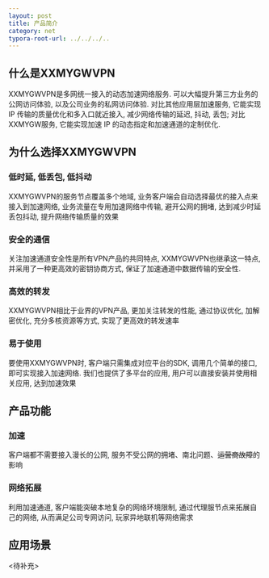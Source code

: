 ```yaml
---
layout: post
title: 产品简介
category: net
typora-root-url: ../../../..
---
```


## 什么是XXMYGWVPN

XXMYGWVPN是多网统一接入的动态加速网络服务. 可以大幅提升第三方业务的公网访问体验, 以及公司业务的私网访问体验. 对比其他应用层加速服务, 它能实现 IP 传输的质量优化和多入口就近接入, 减少网络传输的延迟, 抖动, 丢包; 对比XXMYGW服务, 它能实现加速 IP 的动态指定和加速通道的定制优化.



## 为什么选择XXMYGWVPN

### 低时延, 低丢包, 低抖动

XXMYGWVPN的服务节点覆盖多个地域, 业务客户端会自动选择最优的接入点来接入到加速网络, 业务流量在专用加速网络中传输, 避开公网的拥堵, 达到减少时延丢包抖动, 提升网络传输质量的效果

### 安全的通信

关注加速通道安全性是所有VPN产品的共同特点, XXMYGWVPN也继承这一特点, 并采用了一种更高效的密钥协商方式, 保证了加速通道中数据传输的安全性.

### 高效的转发

XXMYGWVPN相比于业界的VPN产品, 更加关注转发的性能, 通过协议优化, 加解密优化, 充分多核资源等方式, 实现了更高效的转发速率

### 易于使用

要使用XXMYGWVPN时, 客户端只需集成对应平台的SDK, 调用几个简单的接口, 即可实现接入加速网络. 我们也提供了多平台的应用, 用户可以直接安装并使用相关应用, 达到加速效果



## 产品功能

### 加速

客户端都不需要接入漫长的公网, 服务不受公网的拥堵、南北问题、~~运营商故障~~的影响

### 网络拓展

利用加速通道, 客户端能突破本地复杂的网络环境限制, 通过代理服节点来拓展自己的网络, 从而满足公司专网访问, 玩家异地联机等网络需求



## 应用场景

<待补充>



